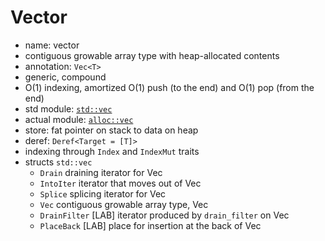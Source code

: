 # Vector

- name: vector
- contiguous growable array type with heap-allocated contents
- annotation: `Vec<T>`
- generic, compound
- O(1) indexing, amortized O(1) push (to the end) and O(1) pop (from the end)
- std module: [`std::vec`](https://doc.rust-lang.org/std/vec/)
- actual module: [`alloc::vec`](https://doc.rust-lang.org/alloc/vec/)
- store: fat pointer on stack to data on heap
- deref: `Deref<Target = [T]>`
- indexing through `Index` and `IndexMut` traits
- structs `std::vec`
  - `Drain` draining iterator for Vec<T>
  - `IntoIter` iterator that moves out of Vec<T>
  - `Splice` splicing iterator for Vec<T>
  - `Vec` contiguous growable array type, Vec<T>
  - `DrainFilter` [LAB] iterator produced by `drain_filter` on Vec<T>
  - `PlaceBack` [LAB] place for insertion at the back of Vec<T>

